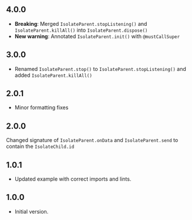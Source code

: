 ## 4.0.0

- **Breaking**: Merged `IsolateParent.stopListening()` and `IsolateParent.killAll()` into `IsolateParent.dispose()`
- **New warning**: Annotated `IsolateParent.init()` with `@mustCallSuper`

## 3.0.0

- Renamed `IsolateParent.stop()` to `IsolateParent.stopListening()` and added `IsolateParent.killAll()`

## 2.0.1

- Minor formatting fixes

## 2.0.0

Changed signature of `IsolateParent.onData` and `IsolateParent.send` to contain the `IsolateChild.id`

## 1.0.1

- Updated example with correct imports and lints.

## 1.0.0

- Initial version.
